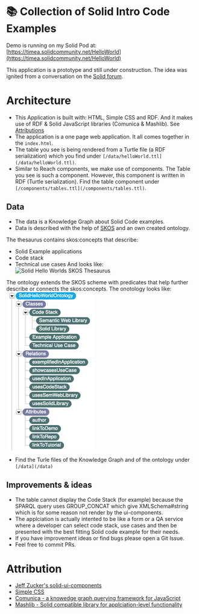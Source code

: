 # 📚 Collection of Solid Intro Code Examples

Demo is running on my Solid Pod at: [https://timea.solidcommunity.net/HelloWorld](https://timea.solidcommunity.net/HelloWorld)

This application is a prototype and still under construction. 
The idea was ignited from a conversation on the [Solid forum](https://forum.solidproject.org/t/yet-another-solid-hello-world/4883/38).

# Architecture

* This Application is built with: HTML, Simple CSS and RDF. And it makes use of RDF & Solid JavaScript libraries (Comunica & Mashlib). See [Attributions](#Attribution)
* The application is a one page web application. It all comes together in the `index.html`. 
* The table you see is being rendered from a Turtle file (a RDF serialization) which you find under `[/data/helloWorld.ttl](/data/helloWorld.ttl)`.
* Similar to Reach components, we make use of components. The Table you see is such a component. However, this component is written in RDF (Turtle serialization). Find the table component under `[/components/tables.ttl](/components/tables.ttl)`.

## Data

* The data is a Knowledge Graph about Solid Code examples. 
* Data is described with the help of [SKOS](https://www.w3.org/2004/02/skos/) and an own created ontology.

The thesaurus contains skos:concepts that describe:
* Solid Example applications
* Code stack
* Technical use cases
And looks like:
![Solid Hello Worlds SKOS Thesaurus](/docsSolidHelloWorldsSKOSThesaurus.png/)

The ontology extends the SKOS scheme with predicates that help further describe or connects the skos:concepts. The onotology looks like:
![Solid Hello Worlds ontology](/docs/SolidHelloWorldsOntology.png)

* Find the Turle files of the Knowledge Graph and of the ontology under `[/data](/data)`

## Improvements & ideas

* The table cannot display the Code Stack (for example) because the SPARQL query uses GROUP_CONCAT which give XMLSchema#string which is for some reason not render by the ui-components. 
* The applciation is actually intented to be like a form or a QA service where a developer can select code stack, use cases and then be presented with the best fitting Solid code example for their needs. 
* If you have improvement ideas or find bugs please open a Git Issue. 
* Feel free to commit PRs. 
 
# Attribution

* [Jeff Zucker's solid-ui-components](https://github.com/jeff-zucker/solid-ui-components)
* [Simple CSS](https://simplecss.org/)
* [Comunica - a knowedge graph querying framework for JavaScript](https://github.com/comunica/comunica)
* [Mashlib - Solid compatible library for applciation-level functionality](https://github.com/solid/mashlib)